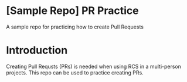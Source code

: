 # [Sample Repo] PR Practice
A sample repo for practicing how to create Pull Requests


# Introduction
Creating Pull Requsts (PRs) is needed when using RCS in a multi-person projects. This repo can be used to practice creating PRs.